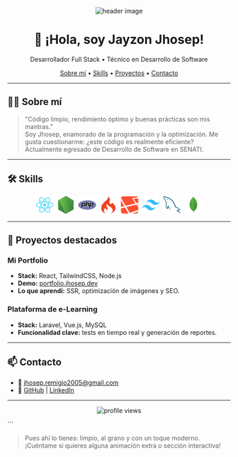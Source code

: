 
<p align="center">
  <img src="https://raw.githubusercontent.com/your-username/your-username/main/header.svg" alt="header image" width="600"/>
</p>

<h1 align="center">👋 ¡Hola, soy Jayzon Jhosep!</h1>
<p align="center">
  Desarrollador Full Stack • Técnico en Desarrollo de Software
</p>

<p align="center">
  <a href="#about">Sobre mí</a> •
  <a href="#skills">Skills</a> •
  <a href="#projects">Proyectos</a> •
  <a href="#contact">Contacto</a>
</p>

---

## 👨‍💻 Sobre mí

> "Código limpio, rendimiento óptimo y buenas prácticas son mis mantras."  
Soy Jhosep, enamorado de la programación y la optimización. Me gusta cuestionarme: ¿este código es realmente eficiente?  
Actualmente egresado de Desarrollo de Software en SENATI.

---

## 🛠️ Skills

<div align="center">
  <img height="40" src="https://raw.githubusercontent.com/devicons/devicon/master/icons/react/react-original.svg"/>&nbsp;
  <img height="40" src="https://raw.githubusercontent.com/devicons/devicon/master/icons/nodejs/nodejs-original.svg"/>&nbsp;
  <img height="40" src="https://raw.githubusercontent.com/devicons/devicon/master/icons/php/php-original.svg"/>&nbsp;
  <img height="40" src="https://raw.githubusercontent.com/devicons/devicon/master/icons/codeigniter/codeigniter-plain.svg"/>&nbsp;
  <img height="40" src="https://raw.githubusercontent.com/devicons/devicon/master/icons/laravel/laravel-plain.svg"/>&nbsp;
  <img height="40" src="https://raw.githubusercontent.com/devicons/devicon/master/icons/tailwindcss/tailwindcss-plain.svg"/>&nbsp;
  <img height="40" src="https://raw.githubusercontent.com/devicons/devicon/master/icons/mysql/mysql-original.svg"/>&nbsp;
  <img height="40" src="https://raw.githubusercontent.com/devicons/devicon/master/icons/mongodb/mongodb-original.svg"/>
</div>

---

## 🚀 Proyectos destacados

### Mi Portfolio
- **Stack:** React, TailwindCSS, Node.js  
- **Demo:** [portfolio.jhosep.dev](https://portfolio.jhosep.dev)  
- **Lo que aprendí:** SSR, optimización de imágenes y SEO.

### Plataforma de e-Learning
- **Stack:** Laravel, Vue.js, MySQL  
- **Funcionalidad clave:** tests en tiempo real y generación de reportes.

---

## 📫 Contacto

- 📧 jhosep.remigio2005@gmail.com  
- 🔗 [GitHub](https://github.com/Jeyson-Sr) | [LinkedIn](https://linkedin.com/in/jhosep-remigio)

---

<p align="center">
  <img src="https://komarev.com/ghpvc/?username=Jeyson-Sr&style=flat-square" alt="profile views"/>
</p>
```

> Pues ahí lo tienes: limpio, al grano y con un toque moderno. ¡Cuéntame si quieres alguna animación extra o sección interactiva!
